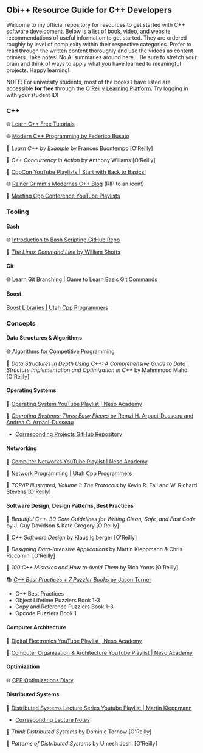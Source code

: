 ## Obi++ Resource Guide for C++ Developers

Welcome to my official repository for resources to get started with C++ software development. Below is a list of book, video, and website recommendations of useful information to get started. They are ordered roughly by level of complexity within their respective categories. Prefer to read through the written content thoroughly and use the videos as content primers. Take notes! No AI summaries around here... Be sure to stretch your brain and think of ways to apply what you have learned to meaningful projects. Happy learning!

NOTE: For university students, most of the books I have listed are accessible **for free** through the [O'Reilly Learning Platform](https://learning.oreilly.com/home/). Try logging in with your student ID!

### C++

🌐 [Learn C++ Free Tutorials](https://www.learncpp.com/)

🌐 [Modern C++ Programming by Federico Busato](https://federico-busato.github.io/Modern-CPP-Programming/)

📖 _Learn C++ by Example_ by Frances Buontempo \[O'Reilly\]

📖 _C++ Concurrency in Action_ by Anthony Wiliams \[O'Reilly\]

🎥 [CppCon YouTube Playlists | Start with Back to Basics!](https://www.youtube.com/@CppCon/playlists)

🌐 [Rainer Grimm's Modernes C++ Blog](https://www.modernescpp.com/) (RIP to an icon!)

🎥 [Meeting Cpp Conference YouTube Playlists](https://www.youtube.com/@MeetingCPP/playlists)

### Tooling

#### Bash

🌐 [Introduction to Bash Scripting GitHub Repo](https://github.com/bobbyiliev/introduction-to-bash-scripting)

📖 [_The Linux Command Line_ by William Shotts](https://linuxcommand.org/tlcl.php)

#### Git

🌐 [Learn Git Branching | Game to Learn Basic Git Commands](https://learngitbranching.js.org/)

#### Boost

[Boost Libraries | Utah Cpp Programmers](https://www.youtube.com/playlist?list=PLJDO7P5jAoXznYam4ucdMMcKJky8UHbhC)

### Concepts

#### Data Structures & Algorithms

🌐 [Algorithms for Competitive Programming](https://cp-algorithms.com/)

📖 _Data Structures in Depth Using C++: A Comprehensive Guide to Data Structure Implementation and Optimization in C++_ by Mahmmoud Mahdi \[O'Reilly\]

#### Operating Systems

🎥 [Operating System YouTube Playlist | Neso Academy](https://www.youtube.com/playlist?list=PLBlnK6fEyqRiVhbXDGLXDk_OQAeuVcp2O)

📖 [_Operating Systems: Three Easy Pieces_ by Remzi H. Arpaci-Dusseau and Andrea C. Arpaci-Dusseau](https://pages.cs.wisc.edu/~remzi/OSTEP/)

*   [Corresponding Projects GitHub Repository](https://github.com/remzi-arpacidusseau/ostep-projects)

#### Networking

🎥 [Computer Networks YouTube Playlist | Neso Academy](https://www.youtube.com/playlist?list=PLBlnK6fEyqRgMCUAG0XRw78UA8qnv6jEx)

🎥 [Network Programming | Utah Cpp Programmers](https://www.youtube.com/playlist?list=PLJDO7P5jAoXzQvuy7UjFoDSdSy_FLqfOf)

📖 _TCP/IP Illustrated, Volume 1: The Protocols_ by Kevin R. Fall and W. Richard Stevens \[O'Reilly\]

#### Software Design, Design Patterns, Best Practices

📖 _Beautiful C++: 30 Core Guidelines for Writing Clean, Safe, and Fast Code_ by J. Guy Davidson & Kate Gregory \[O'Reilly\]

📖 _C++ Software Design_ by Klaus Iglberger \[O'Reilly\]

📖 _Designing Data-Intensive Applications_ by Martin Kleppmann & Chris Riccomini \[O'Reilly\]

📖 _100 C++ Mistakes and How to Avoid Them_ by Rich Yonts \[O'Reilly\]

📚 [_C++ Best Practices + 7 Puzzler Books_ by Jason Turner](https://leanpub.com/b/cppbestpractices_7_puzzler_books)

*   C++ Best Practices
*   Object Lifetime Puzzlers Book 1-3
*   Copy and Reference Puzzlers Book 1-3
*   Opcode Puzzlers Book 1

#### Computer Architecture

🎥 [Digital Electronics YouTube Playlist | Neso Academy](https://www.youtube.com/playlist?list=PLBlnK6fEyqRjMH3mWf6kwqiTbT798eAOm)

🎥 [Computer Organization & Architecture YouTube Playlist | Neso Academy](https://www.youtube.com/playlist?list=PLBlnK6fEyqRgLLlzdgiTUKULKJPYc0A4q)

#### Optimization

🌐 [CPP Optimizations Diary](https://cpp-optimizations.netlify.app/)

#### Distributed Systems

🎥 [Distributed Systems Lecture Series Youtube Playlist | Martin Kleppmann](https://www.youtube.com/playlist?list=PLeKd45zvjcDFUEv_ohr_HdUFe97RItdiB)

*   [Corresponding Lecture Notes](https://www.cl.cam.ac.uk/teaching/2122/ConcDisSys/dist-sys-notes.pdf)

📖 _Think Distributed Systems_ by Dominic Tornow \[O'Reilly\]

📖 _Patterns of Distributed Systems_ by Umesh Joshi \[O'Reilly\]
